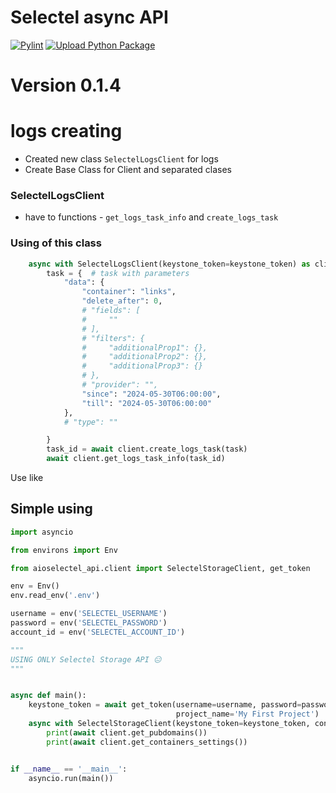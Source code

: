 # Selectel async API

[![Pylint](https://github.com/azamtoiri/aioselectel_api/actions/workflows/pylint.yml/badge.svg)](https://github.com/azamtoiri/aioselectel_api/actions/workflows/pylint.yml) [![Upload Python Package](https://github.com/azamtoiri/aioselectel_api/actions/workflows/python-publish-with-pip.yml/badge.svg)](https://github.com/azamtoiri/aioselectel_api/actions/workflows/python-publish-with-pip.yml)

# Version 0.1.4

# logs creating
* Created new class `SelectelLogsClient` for logs
* Create Base Class for Client and separated clases

### SelectelLogsClient
* have to functions - `get_logs_task_info` and `create_logs_task`

### Using of this class
```python
    async with SelectelLogsClient(keystone_token=keystone_token) as client:
        task = {  # task with parameters
            "data": {
                "container": "links",
                "delete_after": 0,
                # "fields": [
                #     ""
                # ],
                # "filters": {
                #     "additionalProp1": {},
                #     "additionalProp2": {},
                #     "additionalProp3": {}
                # },
                # "provider": "",
                "since": "2024-05-30T06:00:00",
                "till": "2024-05-30T06:00:00"
            },
            # "type": ""

        }
        task_id = await client.create_logs_task(task)
        await client.get_logs_task_info(task_id)
```
Use like 

## Simple using

```python
import asyncio

from environs import Env

from aioselectel_api.client import SelectelStorageClient, get_token

env = Env()
env.read_env('.env')

username = env('SELECTEL_USERNAME')
password = env('SELECTEL_PASSWORD')
account_id = env('SELECTEL_ACCOUNT_ID')

"""
USING ONLY Selectel Storage API 😑
"""


async def main():
    keystone_token = await get_token(username=username, password=password, account_id=account_id,
                                     project_name='My First Project')
    async with SelectelStorageClient(keystone_token=keystone_token, container_name='links') as client:
        print(await client.get_pubdomains())
        print(await client.get_containers_settings())


if __name__ == '__main__':
    asyncio.run(main())

```
